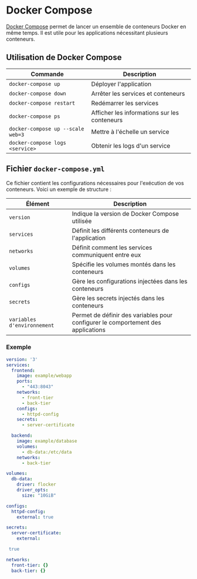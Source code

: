 # Docker Compose

[Docker Compose](https://docs.docker.com/compose/) permet de lancer un ensemble de conteneurs Docker en même temps. Il est utile pour les applications nécessitant plusieurs conteneurs.

## Utilisation de Docker Compose

| Commande                            | Description                                  |
|-------------------------------------|----------------------------------------------|
| `docker-compose up`                 | Déployer l'application                       |
| `docker-compose down`               | Arrêter les services et conteneurs           |
| `docker-compose restart`            | Redémarrer les services                      |
| `docker-compose ps`                 | Afficher les informations sur les conteneurs |
| `docker-compose up --scale web=3`   | Mettre à l'échelle un service                |
| `docker-compose logs <service>`     | Obtenir les logs d'un service                |

## Fichier `docker-compose.yml`

Ce fichier contient les configurations nécessaires pour l'exécution de vos conteneurs. Voici un exemple de structure :

| Élément             | Description                                                                                  |
|---------------------|----------------------------------------------------------------------------------------------|
| `version`           | Indique la version de Docker Compose utilisée                                                |
| `services`          | Définit les différents conteneurs de l'application                                           |
| `networks`          | Définit comment les services communiquent entre eux                                          |
| `volumes`           | Spécifie les volumes montés dans les conteneurs                                              |
| `configs`           | Gère les configurations injectées dans les conteneurs                                        |
| `secrets`           | Gère les secrets injectés dans les conteneurs                                                |
| `variables d'environnement` | Permet de définir des variables pour configurer le comportement des applications       |

### Exemple

```yaml
version: '3'
services:
  frontend:
    image: example/webapp
    ports:
      - "443:8043"
    networks:
      - front-tier
      - back-tier
    configs:
      - httpd-config
    secrets:
      - server-certificate

  backend:
    image: example/database
    volumes:
      - db-data:/etc/data
    networks:
      - back-tier

volumes:
  db-data:
    driver: flocker
    driver_opts:
      size: "10GiB"

configs:
  httpd-config:
    external: true

secrets:
  server-certificate:
    external:

 true

networks:
  front-tier: {}
  back-tier: {}
```